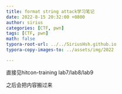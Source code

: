```yaml
---
title: format string attack学习笔记
date: 2022-8-15 20:32:00 +0800
author: sirius
categories: [CTF, pwn]
tags: [CTF, pwn]
math: false
typora-root-url: ../../SiriusHsh.github.io
typora-copy-images-to: ../assets/img/2022

---
```






直接见hitcon-training lab7/lab8/lab9



之后会把内容搬过来